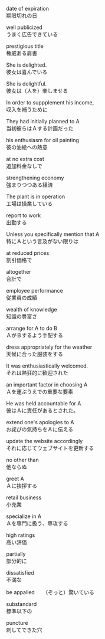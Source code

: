 date of expiration  
期限切れの日

well publicized  
うまく広告できている

prestigious title  
権威ある肩書

She is delighted.  
彼女は喜んでいる

She is delightful.  
彼女は（人を）楽しませる

In order to suppplement his income,  
収入を補うために

They had initially planned to A  
当初彼らはＡする計画だった

his enthusiasm for oil painting  
彼の油絵への熱意

at no extra cost  
追加料金なしで

strengthening economy  
強まりつつある経済

The plant is in operation  
工場は操業している

report to work  
出勤する

Unless you specifically mention that A  
特にＡという言及がない限りは

at reduced prices  
割引価格で

altogether  
合計で

employee performance  
従業員の成績

wealth of knowledge  
知識の豊富さ

arrange for A to do B  
ＡがＢするよう手配する

dress appropriately for the weather  
天候に合った服装をする

It was enthusiastically welcomed.  
それは熱狂的に歓迎された

an important factor in choosing A  
Ａを運ぶうえでの重要な要素

He was held accountable for A  
彼はＡに責任があるとされた。

extend one's apologies to A  
お詫びの気持ちをＡに伝える

update the website accordingly  
それに応じてウェブサイトを更新する

no other than  
他ならぬ

greet A  
Ａに挨拶する

retail business  
小売業

specialize in A  
Ａを専門に扱う、専攻する

high ratings  
高い評価

partially  
部分的に

dissatisfied  
不満な

be appalled 　
（ぞっと）驚いている

substandard  
標準以下の

puncture  
刺してできた穴
